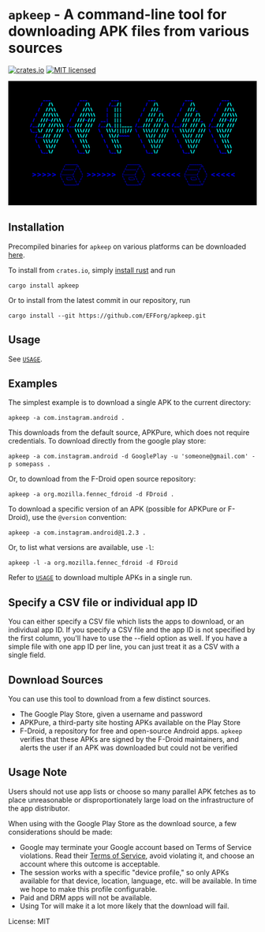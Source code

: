 <!--- `README.md` is automatically generated from the rustdoc using [`cargo-readme`](https://crates.io/crates/cargo-readme). -->
# `apkeep` - A command-line tool for downloading APK files from various sources

[![crates.io](https://img.shields.io/crates/v/apkeep.svg)](https://crates.io/crates/apkeep)
[![MIT licensed](https://img.shields.io/crates/l/apkeep.svg)](./LICENSE)

![apkeep logo](logo.png)

## Installation

Precompiled binaries for `apkeep` on various platforms can be downloaded
[here](https://github.com/EFForg/apkeep/releases).

To install from `crates.io`, simply [install rust](https://www.rust-lang.org/tools/install) and
run

```shell
cargo install apkeep
```

Or to install from the latest commit in our repository, run

```shell
cargo install --git https://github.com/EFForg/apkeep.git
```

## Usage

See [`USAGE`](https://github.com/EFForg/apkeep/blob/master/USAGE).

## Examples

The simplest example is to download a single APK to the current directory:

```shell
apkeep -a com.instagram.android .
```

This downloads from the default source, APKPure, which does not require credentials.  To
download directly from the google play store:

```shell
apkeep -a com.instagram.android -d GooglePlay -u 'someone@gmail.com' -p somepass .
```

Or, to download from the F-Droid open source repository:

```shell
apkeep -a org.mozilla.fennec_fdroid -d FDroid .
```

To download a specific version of an APK (possible for APKPure or F-Droid), use the `@version` convention:

```shell
apkeep -a com.instagram.android@1.2.3 .
```

Or, to list what versions are available, use `-l`:

```shell
apkeep -l -a org.mozilla.fennec_fdroid -d FDroid
```

Refer to [`USAGE`](https://github.com/EFForg/apkeep/blob/master/USAGE) to download multiple
APKs in a single run.

## Specify a CSV file or individual app ID

You can either specify a CSV file which lists the apps to download, or an individual app ID.
If you specify a CSV file and the app ID is not specified by the first column, you'll have to
use the --field option as well.  If you have a simple file with one app ID per line, you can
just treat it as a CSV with a single field.

## Download Sources

You can use this tool to download from a few distinct sources.

* The Google Play Store, given a username and password
* APKPure, a third-party site hosting APKs available on the Play Store
* F-Droid, a repository for free and open-source Android apps. `apkeep` verifies that these
APKs are signed by the F-Droid maintainers, and alerts the user if an APK was downloaded but
could not be verified

## Usage Note

Users should not use app lists or choose so many parallel APK fetches as to place unreasonable
or disproportionately large load on the infrastructure of the app distributor.

When using with the Google Play Store as the download source, a few considerations should be
made:

* Google may terminate your Google account based on Terms of Service violations.  Read their
[Terms of Service](https://play.google.com/about/play-terms/index.html), avoid violating it,
and choose an account where this outcome is acceptable.
* The session works with a specific "device profile," so only APKs available for that device,
location, language, etc. will be available.  In time we hope to make this profile configurable.
* Paid and DRM apps will not be available.
* Using Tor will make it a lot more likely that the download will fail.

License: MIT
